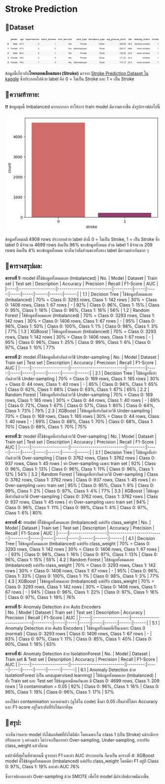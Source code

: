 # Stroke Prediction
 
## 📁Dataset
<p align="center">
    <img src="https://github.com/mill-ornrakorn/Stroke-Prediction/blob/main/pic%20for%20readme/dataset.png?raw=true" alt= "df" >
</p>

ข้อมูลนี้เกี่ยวกับ**โรคหลอดเลือดสมอง (Stroke)** มาจาก [Stroke Prediction Dataset ใน kaggle](https://www.kaggle.com/datasets/fedesoriano/stroke-prediction-dataset) ซึ่งประกอบไปด้วย label คือ 0 = ไม่เป็น Stroke และ 1 = เป็น Stroke

## 🔎ความท้าทาย:
❗❗ ข้อมูลชุดนี้ Imbalanced มากกกกกก ทำให้การ train model มีความยากขึ้น ดังรูปกราฟต่อไปนี้

<p align="center">
    <img src="https://github.com/mill-ornrakorn/Stroke-Prediction/blob/main/pic%20for%20readme/stroke_plot.png?raw=true" alt= "stroke_plot" >
</p>

ข้อมูลทั้งหมดมี 4908 rows ประกอบด้วย label ดังนี้ 0 = ไม่เป็น Stroke, 1 = เป็น Stroke ซึ่ง label 0 มีจำนวน 4699 rows คิดเป็น 96% ของข้อมูลทั้งหมด ส่วน label 1 มีจำนวน 209 rows คิดเป็น 4% ของข้อมูลทั้งหมด จะเห็นว่าสัดส่วนของทั้งสอง label มีความต่างกันมาก ๆ 

## 📝ตารางสรุปผล:

**ตารางที่ 1:** model ที่ใช้ข้อมูลทั้งหมดเลย (Imbalanced)
| No. |      Model         |         Dataset            |    Train set | Test set    | Description | Accuracy | Precision | Recall |  F1-Score | AUC |
|-----|:------------------:|---------------------------:|---------:|-----:|-----:|-----:|-----:|------:|------:|------:|
| 1.1   |    Decision Tree    |  ใช้ข้อมูลทั้งหมดเลย (Imbalanced)  | 70% = Class 0: 3293 rows, Class 1: 142 rows |  30% = Class 0: 1406 rows, Class 1: 67 rows | - | 92% | Class 0: 96%, Class 1: 15% | Class 0: 95%, Class 1: 18%  | Class 0: 96%, Class 1: 16%  | 56%
| 1.2   |   Random Forest    |  ใช้ข้อมูลทั้งหมดเลย (Imbalanced)  | 70% = Class 0: 3293 rows, Class 1: 142 rows |  30% = Class 0: 1406 rows, Class 1: 67 rows | - | 95% | Class 0: 96%, Class 1: 50% | Class 0: 100%, Class 1: 1%  | Class 0: 98%, Class 1: 3%  | 77%
| 1.3   |   XGBoost    |  ใช้ข้อมูลทั้งหมดเลย (Imbalanced)  | 70% = Class 0: 3293 rows, Class 1: 142 rows |  30% = Class 0: 1406 rows, Class 1: 67 rows | - | 95% | Class 0: 96%, Class 1: 25% | Class 0: 99%, Class 1: 6%  | Class 0: 97%, Class 1: 10%  | 77%


**ตารางที่ 2:** model ที่ใช้ข้อมูลที่เท่ากันด้วยวิธี Under-sampling
| No. |      Model         |         Dataset            |    Train set | Test set    | Description | Accuracy | Precision | Recall |  F1-Score | AUC |
|-----|:------------------:|---------------------------:|---------:|-----:|-----:|-----:|-----:|------:|------:|------:|
| 2.1   |    Decision Tree    |  ใช้ข้อมูลที่เท่ากันด้วยวิธี Under-sampling  | 70% = Class 0: 169 rows, Class 1: 165 rows |  30% = Class 0: 44 rows, Class 1: 40 rows | - | 65% | Class 0: 94%, Class 1: 65% | Class 0: 62%, Class 1: 68%  | Class 0: 63%, Class 1: 67%  | 65%
| 2.2   |   Random Forest    |  ใช้ข้อมูลที่เท่ากันด้วยวิธี Under-sampling  |  70% = Class 0: 169 rows, Class 1: 165 rows |  30% = Class 0: 44 rows, Class 1: 40 rows | - | 69% | Class 0: 72%, Class 1: 67% | Class 0: 57%, Class 1: 80%  | Class 0: 64%, Class 1: 73%  | 79%
| 2.3   |   XGBoost    |  ใช้ข้อมูลที่เท่ากันด้วยวิธี Under-sampling  |  70% = Class 0: 169 rows, Class 1: 165 rows |  30% = Class 0: 44 rows, Class 1: 40 rows | - | 69% | Class 0: 68%, Class 1: 70% | Class 0: 68%, Class 1: 70%  | Class 0: 68%, Class 1: 70%  | 75%

**ตารางที่ 3:** model ที่ใช้ข้อมูลที่เท่ากันด้วยวิธี Over-sampling
| No. |      Model         |         Dataset            |    Train set | Test set    | Description | Accuracy | Precision | Recall |  F1-Score | AUC |
|-----|:------------------:|---------------------------:|---------:|-----:|-----:|-----:|-----:|------:|------:|------:|
| 3.1   |    Decision Tree    |  ใช้ข้อมูลที่เท่ากันด้วยวิธี Over-sampling |  Class 0: 3762 rows, Class 1: 3762 rows |  Class 0: 937 rows, Class 1: 45 rows | ทำ Over-sampling เฉพาะ train set | 92% | Class 0: 96%, Class 1: 13% | Class 0: 96%, Class 1: 11%  | Class 0: 96%, Class 1: 12%  | 54%
| 3.2   |   Random Forest    |  ใช้ข้อมูลที่เท่ากันด้วยวิธี Over-sampling  |  Class 0: 3762 rows, Class 1: 3762 rows |  Class 0: 937 rows, Class 1: 45 rows | ทำ Over-sampling เฉพาะ train set | 95% | Class 0: 95%, Class 1: 9% | Class 0: 99%, Class 1: 2%  | Class 0: 97%, Class 1: 4%  | 77%
| 3.3   |   XGBoost    |  ใช้ข้อมูลที่เท่ากันด้วยวิธี Over-sampling  |  Class 0: 3762 rows, Class 1: 3762 rows |  Class 0: 937 rows, Class 1: 45 rows | ทำ Over-sampling เฉพาะ train set | 94% | Class 0: 96%, Class 1: 11% | Class 0: 98%, Class 1: 4%  | Class 0: 97%, Class 1: 6%  | 80%


**ตารางที่ 4:** model ที่ใช้ข้อมูลทั้งหมดเลย (Imbalanced) แต่ปรับ class_weight 
| No. |      Model         |         Dataset            |    Train set | Test set    | Description | Accuracy | Precision | Recall |  F1-Score | AUC |
|-----|:------------------:|---------------------------:|---------:|-----:|-----:|-----:|-----:|------:|------:|------:|
| 4.1   |    Decision Tree    |  ใช้ข้อมูลทั้งหมดเลย (Imbalanced) แต่ปรับ class_weight   | 70% = Class 0: 3293 rows, Class 1: 142 rows |  30% = Class 0: 1406 rows, Class 1: 67 rows | - | 93% | Class 0: 96%, Class 1: 16% | Class 0: 97%, Class 1: 13%  | Class 0: 96%, Class 1: 15%  | 55%
| 4.2   |   Random Forest    |  ใช้ข้อมูลทั้งหมดเลย (Imbalanced) แต่ปรับ class_weight   | 70% = Class 0: 3293 rows, Class 1: 142 rows |  30% = Class 0: 1406 rows, Class 1: 67 rows | - | 95% | Class 0: 96%, Class 1: 33% | Class 0: 100%, Class 1: 1%  | Class 0: 98%, Class 1: 3%  | 77%
| 4.3   |   XGBoost    |  ใช้ข้อมูลทั้งหมดเลย (Imbalanced) แต่ปรับ class_weight   | 70% = Class 0: 3293 rows, Class 1: 142 rows |  30% = Class 0: 1406 rows, Class 1: 67 rows | - | 94% | Class 0: 96%, Class 1: 22% | Class 0: 97%, Class 1: 16%  | Class 0: 97%, Class 1: 19%  | 76%


**ตารางที่ 5:** Anomaly Detection ด้วย Auto Encoders  
| No. |      Model         |         Dataset            |    Train set | Test set    | Description | Accuracy | Precision | Recall |  F1-Score | AUC |
|-----|:------------------:|---------------------------:|---------:|-----:|-----:|-----:|-----:|------:|------:|------:|
| 5.1   |    Anomaly Detection ด้วย Auto Encoders    |  ใช้ข้อมูลทั้งหมดที่เป็นเฉพาะ Class 0 (normal)   | Class 0: 3293 rows |  Class 0: 1406 rows, Class 1: 67 rows | - | 83% | Class 0: 97%, Class 1: 11% | Class 0: 85%, Class 1: 40%  | Class 0: 90%, Class 1: 18%  | 63%

<!-- ตรงนี้ว่าจะเพิ่ม Class 1 ใน test set โดยเอามาจาก train set ที่เป็น Class 1 -->

**ตารางที่ 6:** Anomaly Detection ด้วย IsolationForest
| No. |      Model         |         Dataset            |    Train set & Test set    | Description | Accuracy | Precision | Recall |  F1-Score | AUC |
|-----|:------------------:|---------------------------:|---------:|-----:|-----:|-----:|-----:|------:|------:|
| 6.1   |    Anomaly Detection ด้วย IsolationForest (เป็น unsupervised learning)   |  ใช้ข้อมูลทั้งหมดเลย (Imbalanced)   | ทั้ง Train set และ Test set ใช้ข้อมูลเหมือนกันเลย มี Class 0: 4699 rows, Class 1: 209 rows | ใช้ contamination = 0.05 | 92% | Class 0: 96%, Class 1: 16% | Class 0: 96%, Class 1: 19%  | Class 0: 96%, Class 1: 17%  | 57%

ลองใช้ค่า contamination หลายค่าแล้ว (ดูได้ใน code) ซึ่งค่า 0.05 เป็นค่าที่ได้ค่า Accuracy และ F1-score อยู่ในระดับที่รับได้มากที่สุด 

## 📄สรุป:

จะเห็นว่าหลาย model ยังได้ผลลัพธ์ที่ยังไม่ดีนัก โดยเฉพาะใน class 1 (เป็น Stroke) แม้จะมีการปรับหลาย ๆ อย่างแล้ว ไม่ว่าจะเป็นการทำ Over-sampling, Under-sampling, การปรับ class_weight แล้วก็ตาม 

แต่ถ้าดีที่สุดในที่ทำตอนนี้ ดูจากค่า F1 และค่า AUC ประกอบกัน ก็คงเป็น ตารางที่ 4: XGBoost model ที่ใช้ข้อมูลทั้งหมดเลย (Imbalanced) แต่ปรับ class_weight โดยมีค่า F1 อยู่ที่ Class 0: 97%, Class 1: 19% และค่า AUC 76% 

ซึ่งอาจต้องลองทำ Over-sampling ด้วย SMOTE เพื่อให้ model มีประสิทธิภาพดีมากขึ้น